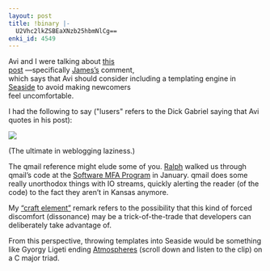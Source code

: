 ```yaml
---
layout: post
title: !binary |-
  U2Vhc2lkZSBEaXNzb25hbmNlCg==
enki_id: 4549
---
```


Avi and I were talking about <a
href="http://www.cincomsmalltalk.com/userblogs/avi/blogView?showComments=true&entry=3257728961">this  
post</a> —specifically <a
href="http://www.cincomsmalltalk.com/blog/blogView">James’s</a>
comment,  
which says that Avi should consider including a templating engine in <a
href="http://www.beta4.com/seaside2/">Seaside</a> to avoid making
newcomers  
feel uncomfortable.

<p>
I had the following to say ("lusers&quot; refers to the Dick Gabriel  
saying that Avi quotes in his post):

</p>
<p>
<img src="http://www.chadfowler.com/images/SeasideConversation.jpg">

</p>
<p>
(The ultimate in weblogging laziness.)

</p>
<p>
The qmail reference might elude some of you. <a
href="http://st-www.cs.uiuc.edu/users/johnson/">Ralph</a> walked us
through  
qmail’s code at the <a href="http://wiki.cs.uiuc.edu/MFA">Software  
MFA Program</a> in January. qmail does some really unorthodox things
with  
IO streams, quickly alerting the reader (of the code) to the fact they  
aren’t in Kansas anymore.

</p>
<p>
My <a href="http://wiki.cs.uiuc.edu/MFA/Craft+Elements">“craft
element”</a>  
remark refers to the possibility that this kind of forced discomfort  
(dissonance) may be a trick-of-the-trade that developers can
deliberately  
take advantage of.

</p>
<p>
From this perspective, throwing templates into Seaside would be
something  
like Gyorgy Ligeti ending <a
href="http://www.amazon.com/exec/obidos/clipserve/B00005Y34N001002/0/104-2481148-3195168">Atmospheres</a>  
(scroll down and listen to the clip) on a C major triad.

</p>
